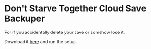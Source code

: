 # Don't Starve Together Cloud Save Backuper

For if you accidentally delete your save or somehow lose it.

Download it [here](https://raw.githubusercontent.com/Jakooob14/DSTBackup/master/publish/setup.exe) and run the setup.
